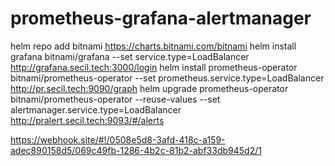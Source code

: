 # prometheus-grafana-alertmanager

helm repo add bitnami https://charts.bitnami.com/bitnami
helm install grafana bitnami/grafana --set service.type=LoadBalancer 
http://grafana.secil.tech:3000/login
helm install prometheus-operator bitnami/prometheus-operator --set prometheus.service.type=LoadBalancer 
http://pr.secil.tech:9090/graph
helm upgrade prometheus-operator bitnami/prometheus-operator  --reuse-values --set alertmanager.service.type=LoadBalancer
http://pralert.secil.tech:9093/#/alerts

https://webhook.site/#!/0508e5d8-3afd-418c-a159-adec890158d5/069c49fb-1286-4b2c-81b2-abf33db945d2/1
